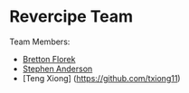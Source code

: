 # Revercipe Team

Team Members:
- [Bretton Florek](https://github.com/BFlorek95)
- [Stephen Anderson](https://github.com/Axanimander)
- [Teng Xiong] (https://github.com/txiong11)
